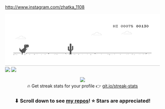 http://www.instagram.com/zhatka_1108

[![](https://github.com/lutherleo/lutherleo/blob/main/dino.gif)](#)
[![](https://github-readme-stats.vercel.app/api?username=lutherleo)](https://github.com/lutherleo/github-readme-stats)
[![](https://github-readme-stats.vercel.app/api/top-langs/?username=lutherleo&layout=compact)](https://github.com/lutherleo/github-readme-stats)
<!-- https://github.com/DenverCoder1/github-readme-streak-stats -->
<p align="center">
  <a href="https://github.com/lutherleo/github-readme-streak-stats">
    <img src="https://github-readme-streak-stats.herokuapp.com/?user=lutherleo1&theme=dark&hide_border=true&background=0D1117&stroke=0000"/>
  </a>
  <br/>
  🔥 Get streak stats for your profile 👉 <a href="http://git.io/streak-stats">git.io/streak-stats</a>
</p>

<h3 align="center">⬇ Scroll down to see <a href="https://github.com/lutherleo?tab=repositories">my repos</a>! ⭐ Stars are appreciated!</h3>
